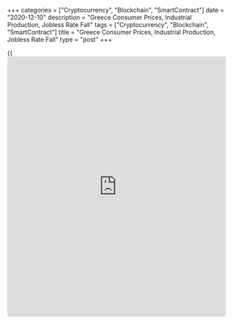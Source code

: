 +++
categories = ["Cryptocurrency", "Blockchain", "SmartContract"]
date = "2020-12-10"
description = "Greece Consumer Prices, Industrial Production, Jobless Rate Fall"
tags = ["Cryptocurrency", "Blockchain", "SmartContract"]
title = "Greece Consumer Prices, Industrial Production, Jobless Rate Fall"
type = "post"
+++

{{<iframe id="large-banner" src="https://www.bounty.group/#slide=26.0" width="100%" height="600" scrolling="no" style="border: 0px solid rgb(216, 221, 230); border-radius: 3px;">}}

Greece's consumer prices declined further in November, data from the
Hellenic Statistical Authority showed on Thursday.

Industrial production declined in October and jobless rate fell in
September, separate reports from the statistical office revealed.

The consumer price index fell 2.1 percent year-on-year in November,
following a 1.8 percent decline in October.

Prices for transportation declined 6.9 percent annually in November.
Prices of housing decreased 4.4 percent and clothing and footwear cost
fell 3.6 percent.

Prices household equipment and miscellaneous goods and services grew by
2.7 percent, each.

On a monthly basis, consumer prices fell 0.9 percent in November, after
a 0.3 percent growth in the prior month.

The EU measure of harmonized index of consumer prices, or HICP, fell 2.1
percent annually in November, following a 2.0 percent decline in the
preceding month.

On a monthly basis, the HICP declined 0.8 percent in November, after a
0.2 percent increase in the prior month.

Separate data from the statistical office showed that the industrial
production fell 3.7 percent annually in October, following a 2.1 percent
decline in September.

On a month-on-month basis, industrial production decreased 9.1 percent
in October, reversing a 9.8 percent growth in the prior month.

Another report from Hellenic Statistical Authority showed that the
jobless rate fell to 16.1 percent in September from 16.5 percent in
August. In the same month last year, unemployment rate was 16.9 percent.

The number of unemployed persons decreased by 50,522 to 746,961 in
September from 797,473 in the same month last year.

For comments and feedback [contact](https://www.playgroundfx.com/contact/): editorial@rtt[news](https://www.letsplayfx.com/blog/forex-news-website/).com

[Economic News][1]

 **What parts of the world are seeing the best (and worst) economic
performances lately? Click[here][2] to check out our [Econ Scorecard][2]
and find out! See up-to-the-moment [ranking](https://www.playgroundfx.com/blog/crypto-exchange-ranking/)s for the best and worst
performers in [GDP][3], [unemployment rate][4], [inflation][5] and much
more.**

   1. www.rtt[news](https://www.letsplayfx.com/blog/forex-news-website/).com/Content/EconomicNews.aspx
   2. www.rtt[news](https://www.letsplayfx.com/blog/forex-news-website/).com/economic-scorecard/world-rank/industrial-production/highest-performance.aspx
   3. www.rtt[news](https://www.letsplayfx.com/blog/forex-news-website/).com/economic-scorecard/world-rank/GDP/highest-performance.aspx
   4. www.rtt[news](https://www.letsplayfx.com/blog/forex-news-website/).com/economic-scorecard/world-rank/unemployment-rate/lowest-performance.aspx
   5. www.rtt[news](https://www.letsplayfx.com/blog/forex-news-website/).com/economic-scorecard/world-rank/CPI/highest-performance.aspx